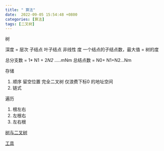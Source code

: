 ```yaml
---
title: " 算法"
date:  2022-09-05 15:54:48 +0800
categories: [算法]
tags: [二叉树]
---
```


树

深度  = 层次
子结点
叶子结点
非线性
度 一个结点的子结点数，最大值 = 树的度

总分支数   = 1* N1 + 2*N2 .....m*Nm
总结点数   = N0+ N1+N2...Nm

存储
1. 顺序 留空位置 完全二叉树  仅浪费下标0 的地址空间
2. 链式

遍历
1. 根左右
2. 左根右
3. 左右根





[树与二叉树](https://www.bilibili.com/video/BV1Mz4y1X7xJ?spm_id_from=333.337.search-card.all.click)

[工具](https://visualgo.net/zh/bst)
